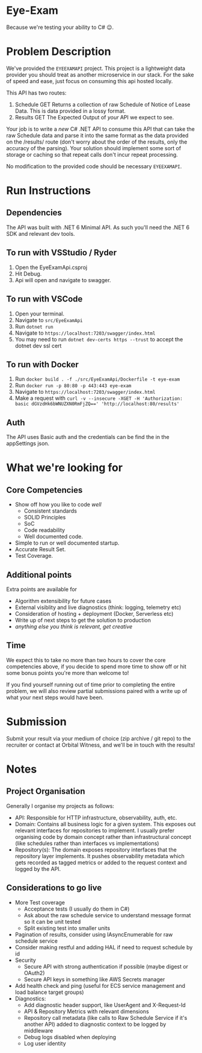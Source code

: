 # Eye-Exam
Because we're testing your ability to C# :wink:.

# Problem Description 
We've provided the `EYEEXAMAPI` project.  This project is a lightweight data provider you should treat as another microservice in our stack. For the sake of speed and ease, just focus on consuming this api hosted locally.

This API has two routes:
1. Schedule GET
     Returns a collection of raw Schedule of Notice of Lease Data.  This is data provided in a lossy format.
1. Results GET
     The Expected Output of *your* API we expect to see. 

Your job is to write a *new* C# .NET API to consume this API that can take the raw Schedule data and parse it into the same format as the data provided on the /results/ route (don't worry about the order of the results, only the accuracy of the parsing). Your solution should implement some sort of storage or caching so that repeat calls don't incur repeat processing. 

No modification to the provided code should be necessary `EYEEXAMAPI`.

# Run Instructions

## Dependencies
The API was built with .NET 6 Minimal API. As such you'll need the .NET 6 SDK and relevant dev tools.   

## To run with VSStudio / Ryder
1. Open the EyeExamApi.csproj
1. Hit Debug. 
1. Api will open and navigate to swagger. 

## To run with VSCode 
1. Open your terminal.
2. Navigate to `src/EyeExamApi` 
3. Run `dotnet run`
4. Navigate to `https://localhost:7203/swagger/index.html` 
5. You may need to run `dotnet dev-certs https --trust` to accept the dotnet dev ssl cert

## To run with Docker
1. Run `docker build . -f ./src/EyeExamApi/Dockerfile -t eye-exam`
2. Run `docker run -p 80:80 -p 443:443 eye-exam`
3. Navigate to `https://localhost:7203/swagger/index.html` 
4. Make a request with `curl -v --insecure -XGET -H 'Authorization: basic dGVzdHk6bWNUZXN0RmFjZQ==' 'http://localhost:80/results'`

## Auth
The API uses Basic auth and the credentials can be find the in the appSettings json.

# What we're looking for

## Core Competencies
* Show off how you like to code _well_ 
     * Consistent standards
     * SOLID Principles
     * SoC
     * Code readability
     * Well documented code.
* Simple to run or well documented startup.
* Accurate Result Set.
* Test Coverage.

## Additional points
Extra points are available for
* Algorithm extensibility for future cases
* External visiblity and live diagnostics (think: logging, telemetry etc)
* Consideration of hosting + deployment (Docker, Serverless etc) 
* Write up of next steps to get the solution to production
* _anything else you think is relevant, get creative_ 

## Time
We expect this to take no more than two hours to cover the core competencies above, if you decide to spend more time to show off or hit some bonus points you're more than welcome to!

If you find yourself running out of time prior to completing the entire problem, we will also review partial submissions paired with a write up of what your next steps would have been.

# Submission
Submit your result via your medium of choice (zip archive / git repo) to the recruiter or contact at Orbital Witness, and we'll be in touch with the results! 

# Notes
## Project Organisation
Generally I organise my projects as follows:
- API: Responsible for HTTP infrastructure, observability, auth, etc.
- Domain: Contains all business logic for a given system. This exposes out relevant interfaces for repositories to implement. I usually prefer organising code by domain concept rather than infrastructural concept (like schedules rather than interfaces vs implementations)
- Repository(s): The domain exposes repository interfaces that the repository layer implements. It pushes observability metadata which gets recorded as tagged metrics or added to the request context and logged by the API.

## Considerations to go live
- More Test coverage
     - Acceptance tests (I usually do them in C#)
     - Ask about the raw schedule service to understand message format so it can be unit tested
     - Split existing test into smaller units
- Pagination of results, consider using IAsyncEnumerable for raw schedule service
- Consider making restful and adding HAL if need to request schedule by id
- Security
     - Secure API with strong authentication if possible (maybe digest or OAuth2)
     - Secure API keys in something like AWS Secrets manager
- Add health check and ping (useful for ECS service management and load balance target groups)
- Diagnostics:
     - Add diagnostic header support, like UserAgent and X-Request-Id
     - API & Repository Metrics with relevant dimensions
     - Repository call metadata (like calls to Raw Schedule Service if it's another API) added to diagnostic context to be logged by middleware
     - Debug logs disabled when deploying
     - Log user identity
